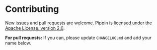 # Contributing

[New issues](https://github.com/dmyersturnbull/pippin/issues) and pull requests are welcome.
Pippin is licensed under the [Apache License, version 2.0](https://www.apache.org/licenses/LICENSE-2.0).

**For pull requests:** If you can, please update `CHANGELOG.md` and add your name below.

